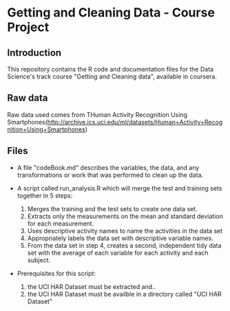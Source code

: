 # Getting and Cleaning Data - Course Project

## Introduction
This repository contains the R code and documentation files for the Data Science's track course "Getting and Cleaning data", available in coursera.

## Raw data
Raw data used comes from THuman Activity Recognition Using Smartphones(http://archive.ics.uci.edu/ml/datasets/Human+Activity+Recognition+Using+Smartphones)

## Files
* A file "codeBook.md" describes the variables, the data, and any transformations or work that was performed to clean up the data.

* A script called run_analysis.R which will merge the test and training sets together in 5 steps:
  1. Merges the training and the test sets to create one data set.
  2. Extracts only the measurements on the mean and standard deviation for each measurement. 
  3. Uses descriptive activity names to name the activities in the data set
  4. Appropriately labels the data set with descriptive variable names. 
  5. From the data set in step 4, creates a second, independent tidy data set with the average of each variable for each activity and each subject.

* Prerequisites for this script:

  1. the UCI HAR Dataset must be extracted and..
  2. the UCI HAR Dataset must be availble in a directory called "UCI HAR Dataset"
